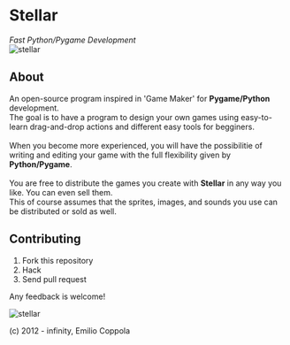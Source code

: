Stellar
=======
*Fast Python/Pygame Development* <br>
![stellar](https://raw.github.com/Coppolaemilio/stellar/master/Data/Logo.png)

## About
An open-source program inspired in 'Game Maker' for <b>Pygame/Python</b> development.<br/> 
The goal is to have a program to design your own games using easy-to-learn drag-and-drop actions and different easy tools for begginers.<br/>    
When you become more experienced, you will have the possibilitie of writing and editing your game with the full flexibility given by <b>Python/Pygame</b>.<br/>    
You are free to distribute the games you create with <b>Stellar</b> in any way you like. You can even sell them.<br/>
This of course assumes that the sprites, images, and sounds you use can be distributed or sold as well.

## Contributing
1. Fork this repository
2. Hack
3. Send pull request


Any feedback is welcome!

![stellar](http://i.imgur.com/tD8ae.png)

(c) 2012 - infinity, Emilio Coppola
